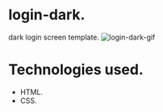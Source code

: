 # login-dark.
dark login screen template.
![login-dark-gif](https://user-images.githubusercontent.com/86026272/181107647-468d8d23-9b92-433b-a51c-21c876d9d1fa.gif)
# Technologies used.
+ HTML.
+ CSS.
